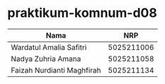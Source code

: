 # praktikum-komnum-d08

| Nama                       | NRP        |
| ---------------------------| -----------|
| Wardatul Amalia Safitri    | 5025211006 |
| Nadya Zuhria Amana         | 5025211058 |
| Faizah Nurdianti Maghfirah | 5025211134 |

